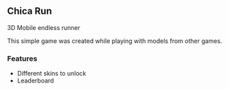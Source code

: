 
## Chica Run

3D Mobile endless runner

This simple game was created while playing with models from other games.


### Features

- Different skins to unlock
- Leaderboard










